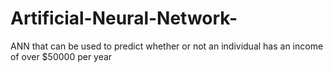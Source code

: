 # Artificial-Neural-Network-
ANN that can be used to predict whether or not an individual has an income of over $50000 per year
